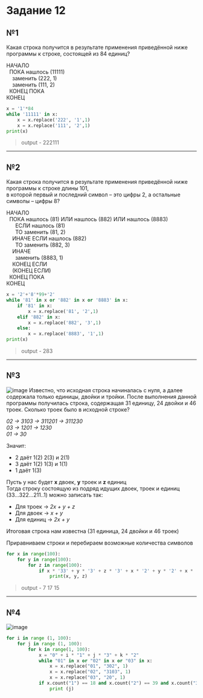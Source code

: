 # Задание 12

## №1

Какая строка получится в результате применения приведённой ниже программы к строке, состоящей из 84 единиц?

НАЧАЛО<br/>
&nbsp;&nbsp;ПОКА нашлось (11111)<br/>
&nbsp;&nbsp;&nbsp;&nbsp;заменить (222, 1)<br/>
&nbsp;&nbsp;&nbsp;&nbsp;заменить (111, 2)<br/>
&nbsp;&nbsp;КОНЕЦ ПОКА<br/>
КОНЕЦ<br/>

```python
x = '1'*84
while '11111' in x:
    x = x.replace('222', '1',1)
    x = x.replace('111', '2',1)
print(x)
```

> output - 222111


-----------------------------------------------------------------------------------------------------------------------------------------

## №2

Какая строка получится в результате применения приведённой ниже программы к строке длины 101, <br/>
в которой первый и последний символ – это цифры 2, а остальные символы – цифры 8?

НАЧАЛО<br/>
&nbsp;&nbsp;ПОКА  нашлось (81) ИЛИ нашлось (882) ИЛИ нашлось (8883)<br/>
&nbsp;&nbsp;&nbsp;&nbsp;&nbsp;&nbsp;ЕСЛИ  нашлось (81)<br/>
&nbsp;&nbsp;&nbsp;&nbsp;&nbsp;&nbsp;ТО заменить (81, 2)<br/>
&nbsp;&nbsp;&nbsp;&nbsp;ИНАЧЕ ЕСЛИ  нашлось (882)<br/>
&nbsp;&nbsp;&nbsp;&nbsp;&nbsp;&nbsp;ТО заменить (882, 3)<br/>
&nbsp;&nbsp;&nbsp;&nbsp;ИНАЧЕ<br/>
&nbsp;&nbsp;&nbsp;&nbsp;&nbsp;&nbsp;заменить (8883, 1)<br/>
&nbsp;&nbsp;&nbsp;&nbsp;КОНЕЦ ЕСЛИ<br/>
&nbsp;&nbsp;&nbsp;&nbsp;(КОНЕЦ ЕСЛИ)<br/>
&nbsp;&nbsp;КОНЕЦ ПОКА<br/>
КОНЕЦ<br/>

```python
x = '2'+'8'*99+'2'
while '81' in x or '882' in x or '8883' in x:
    if '81' in x:
        x = x.replace('81', '2',1)
    elif '882' in x:
        x = x.replace('882', '3',1)
    else:
        x = x.replace('8883', '1',1)
print(x)
```

> output - 283

-----------------------------------------------------------------------------------------------------------------------------------------

## №3
![image](https://user-images.githubusercontent.com/88733735/140987424-b877d1e4-46f2-4966-9c7c-85bb463175c9.png)
Известно, что исходная строка начиналась с нуля, а далее содержала только единицы, двойки и тройки. После выполнения данной программы получилась строка, содержащая 31 единицу, 24 двойки и 46 троек. Сколько троек было в исходной строке?


_02 -> 3103 -> 311201 -> 311230 <br/>
03 -> 1201 -> 1230<br/>
01 -> 30_<br/>

Значит:<br/>
- 2 даёт 1(2) 2(3) и 2(1)
- 3 даёт 1(2) 1(3) и 1(1)
- 1 даёт 1(3)

Пусть у нас будет **x** двоек, **y** троек и **z** единиц<br/>
Тогда строку состоящую из подряд идущих двоек, троек и единиц (33...322...211..1) можно записать так:<br/>
+ Для троек -> _2x + y + z_
+ Для двоек -> _x + y_
+ Для единиц -> _2x + y_

Итоговая строка нам известна (31 единица, 24 двойки и 46 троек)

Приравниваем строки и перебираем возможные количества символов

```python
for x in range(100):
    for y in range(100):
        for z in range(100):
            if x * '33' + y * '3' + z * '3' + x * '2' + y * '2' + x * '11' + y * '1' == 46 * '3' + 24 * '2' + 31 * '1':
                print(x, y, z)
```

> output - 7 17 15

-----------------------------------------------------------------------------------------------------------------------------------------

## №4
![image](https://user-images.githubusercontent.com/88733735/149399135-dbc10843-2e74-4050-ab04-ab03d9912596.png)
```python
for i in range (1, 100): 
    for j in range (1, 100): 
        for k in range(1, 100):
            x = "0" + i * "1" + j * "3" + k * "2"
            while "01" in x or "02" in x or "03" in x:
                x = x.replace("01", "302", 1)
                x = x.replace("02", "3103", 1)
                x = x.replace("03", "20", 1)
            if x.count("1") == 18 and x.count("2") == 39 and x.count("3") == 25: 
                print (j)
```
